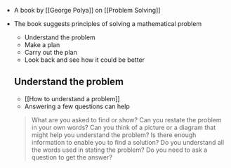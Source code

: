 - A book by [[George Polya]] on [[Problem Solving]]
- The book suggests principles of solving a mathematical problem
	- Understand the problem
	- Make a plan
	- Carry out the plan
	 - Look back and see how it could be better

	 ## Understand the problem
	 - [[How to understand a problem]]
	 - Answering a few questions can help
	 > What are you asked to find or show?
	Can you restate the problem in your own words?
	Can you think of a picture or a diagram that might help you understand the problem?
	Is there enough information to enable you to find a solution?
	Do you understand all the words used in stating the problem?
	Do you need to ask a question to get the answer?


 
 
